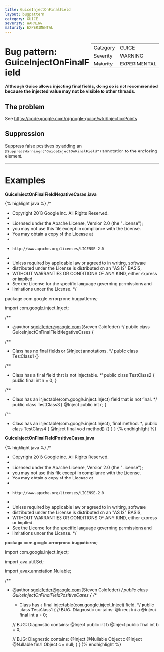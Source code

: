```yaml
---
title: GuiceInjectOnFinalField
layout: bugpattern
category: GUICE
severity: WARNING
maturity: EXPERIMENTAL
---
```


<div style="float:right;"><table id="metadata">
<tr><td>Category</td><td>GUICE</td></tr>
<tr><td>Severity</td><td>WARNING</td></tr>
<tr><td>Maturity</td><td>EXPERIMENTAL</td></tr>
</table></div>

# Bug pattern: GuiceInjectOnFinalField
__Although Guice allows injecting final fields, doing so is not recommended because the injected value may not be visible to other threads.__

## The problem
See https://code.google.com/p/google-guice/wiki/InjectionPoints

## Suppression
Suppress false positives by adding an `@SuppressWarnings("GuiceInjectOnFinalField")` annotation to the enclosing element.

----------

# Examples
__GuiceInjectOnFinalFieldNegativeCases.java__

{% highlight java %}
/*
 * Copyright 2013 Google Inc. All Rights Reserved.
 *
 * Licensed under the Apache License, Version 2.0 (the "License");
 * you may not use this file except in compliance with the License.
 * You may obtain a copy of the License at
 *
 *     http://www.apache.org/licenses/LICENSE-2.0
 *
 * Unless required by applicable law or agreed to in writing, software
 * distributed under the License is distributed on an "AS IS" BASIS,
 * WITHOUT WARRANTIES OR CONDITIONS OF ANY KIND, either express or implied.
 * See the License for the specific language governing permissions and
 * limitations under the License.
 */

package com.google.errorprone.bugpatterns;

import com.google.inject.Inject;

/**
 * @author sgoldfeder@google.com (Steven Goldfeder)
 */
public class GuiceInjectOnFinalFieldNegativeCases {
  
  /**
   * Class has no final fields or @Inject annotations.
   */
  public class TestClass1 {}

  /**
   * Class has a final field that is not injectable.
   */
  public class TestClass2 {
    public final int n = 0;
  }
  
  /**
   * Class has an injectable(com.google.inject.Inject) field that is not final.
   */
  public class TestClass3 {
    @Inject public int n;
  }
  
  /**
   * Class has an injectable(com.google.inject.Inject), final method.
   */
  public class TestClass4 {
    @Inject
    final void method() {}
  }
}
{% endhighlight %}

__GuiceInjectOnFinalFieldPositiveCases.java__

{% highlight java %}
/*
 * Copyright 2013 Google Inc. All Rights Reserved.
 *
 * Licensed under the Apache License, Version 2.0 (the "License");
 * you may not use this file except in compliance with the License.
 * You may obtain a copy of the License at
 *
 *     http://www.apache.org/licenses/LICENSE-2.0
 *
 * Unless required by applicable law or agreed to in writing, software
 * distributed under the License is distributed on an "AS IS" BASIS,
 * WITHOUT WARRANTIES OR CONDITIONS OF ANY KIND, either express or implied.
 * See the License for the specific language governing permissions and
 * limitations under the License.
 */

package com.google.errorprone.bugpatterns;

import com.google.inject.Inject;

import java.util.Set;

import javax.annotation.Nullable;

/**
 * @author sgoldfeder@google.com (Steven Goldfeder)
 */
public class GuiceInjectOnFinalFieldPositiveCases {
  /**
   * Class has a final injectable(com.google.inject.Inject) field.
   */
  public class TestClass1 {
    // BUG: Diagnostic contains: @Inject int a
    @Inject final int a = 0;

    
    // BUG: Diagnostic contains: @Inject public int b
    @Inject
    public final int b = 0;
  
    // BUG: Diagnostic contains: @Inject @Nullable Object c
    @Inject @Nullable
    final Object c = null;
  }
}
{% endhighlight %}

